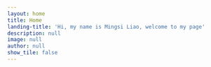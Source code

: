 ```yaml
---
layout: home
title: Home
landing-title: 'Hi, my name is Mingsi Liao, welcome to my page'
description: null
image: null
author: null
show_tile: false
---
```




